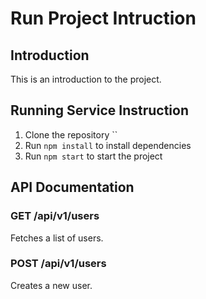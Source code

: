 # Run Project Intruction

## Introduction
This is an introduction to the project.

## Running Service Instruction
1. Clone the repository ``
2. Run `npm install` to install dependencies
3. Run `npm start` to start the project

## API Documentation
### GET /api/v1/users
Fetches a list of users.

### POST /api/v1/users
Creates a new user.
